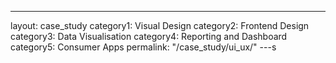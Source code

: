 ---
layout: case_study
category1: Visual Design
category2: Frontend Design
category3: Data Visualisation
category4: Reporting and Dashboard
category5: Consumer Apps
permalink: "/case_study/ui_ux/"
---s